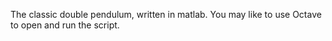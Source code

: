 The classic double pendulum, written in matlab. 
You may like to use Octave to open and run the script.
